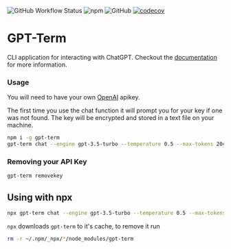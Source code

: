 ![GitHub Workflow Status](https://img.shields.io/github/actions/workflow/status/JonWatkins/gpt-term/main.yml) ![npm](https://img.shields.io/npm/v/gpt-term) ![GitHub](https://img.shields.io/github/license/JonWatkins/gpt-term) [![codecov](https://codecov.io/gh/JonWatkins/gpt-term/branch/main/graph/badge.svg?token=CZ8QB5X8S5)](https://codecov.io/gh/JonWatkins/gpt-term)

# GPT-Term

CLI application for interacting with ChatGPT. Checkout the [documentation](https://jonwatkins.github.io/gpt-term/) for more information.

### Usage

You will need to have your own [OpenAI](https://platform.openai.com) apikey.

The first time you use the chat function it will prompt you for your key if one was not found. The key
will be encrypted and stored in a text file on your machine.

```bash
npm i -g gpt-term
gpt-term chat --engine gpt-3.5-turbo --temperature 0.5 --max-tokens 2048
```

### Removing your API Key

```bash
gpt-term removekey
```

## Using with npx

```bash
npx gpt-term chat --engine gpt-3.5-turbo --temperature 0.5 --max-tokens 2048
```

`npx` downloads `gpt-term` to it's cache, to remove it run

```bash
rm -r ~/.npm/_npx/*/node_modules/gpt-term
```

